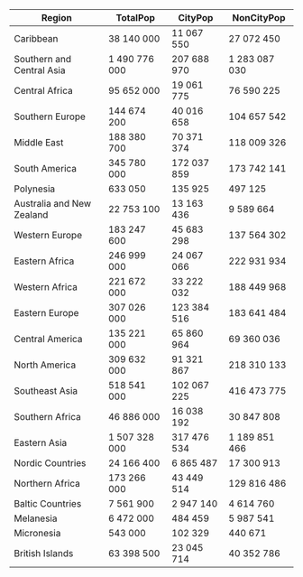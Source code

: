 | Region | TotalPop | CityPop | NonCityPop |
| --- | --- | --- | --- |
| Caribbean | 38 140 000 | 11 067 550 | 27 072 450 |
| Southern and Central Asia | 1 490 776 000 | 207 688 970 | 1 283 087 030 |
| Central Africa | 95 652 000 | 19 061 775 | 76 590 225 |
| Southern Europe | 144 674 200 | 40 016 658 | 104 657 542 |
| Middle East | 188 380 700 | 70 371 374 | 118 009 326 |
| South America | 345 780 000 | 172 037 859 | 173 742 141 |
| Polynesia | 633 050 | 135 925 | 497 125 |
| Australia and New Zealand | 22 753 100 | 13 163 436 | 9 589 664 |
| Western Europe | 183 247 600 | 45 683 298 | 137 564 302 |
| Eastern Africa | 246 999 000 | 24 067 066 | 222 931 934 |
| Western Africa | 221 672 000 | 33 222 032 | 188 449 968 |
| Eastern Europe | 307 026 000 | 123 384 516 | 183 641 484 |
| Central America | 135 221 000 | 65 860 964 | 69 360 036 |
| North America | 309 632 000 | 91 321 867 | 218 310 133 |
| Southeast Asia | 518 541 000 | 102 067 225 | 416 473 775 |
| Southern Africa | 46 886 000 | 16 038 192 | 30 847 808 |
| Eastern Asia | 1 507 328 000 | 317 476 534 | 1 189 851 466 |
| Nordic Countries | 24 166 400 | 6 865 487 | 17 300 913 |
| Northern Africa | 173 266 000 | 43 449 514 | 129 816 486 |
| Baltic Countries | 7 561 900 | 2 947 140 | 4 614 760 |
| Melanesia | 6 472 000 | 484 459 | 5 987 541 |
| Micronesia | 543 000 | 102 329 | 440 671 |
| British Islands | 63 398 500 | 23 045 714 | 40 352 786 |
